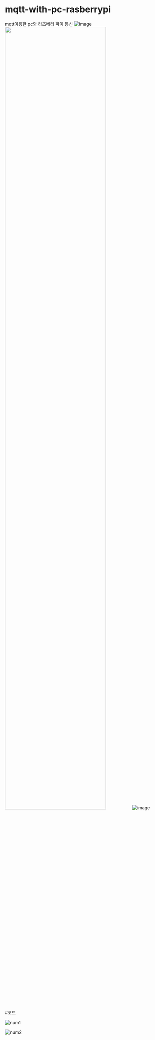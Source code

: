 # mqtt-with-pc-rasberrypi
mqtt이용한 pc와 라즈베리 파이 통신
![image](https://user-images.githubusercontent.com/107848744/174673413-df569d33-c357-42d5-871c-2f21123f2eb0.png)
<img width="80%" src="https://user-images.githubusercontent.com/107848744/174673302-579a394f-a581-4d1e-a545-5533f2a45940.gif"/>
![image](https://user-images.githubusercontent.com/107848744/174673834-cf6060d0-72b2-495f-9e2d-dd935ffed2ed.png)

#코드

![num1](https://user-images.githubusercontent.com/107848744/174739440-bfb9f049-4801-44ef-a09b-7bc3625273c2.png)



![num2](https://user-images.githubusercontent.com/107848744/174739591-b1622658-0ad8-4d21-9bdb-331b27a6efdc.png)
